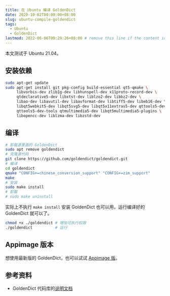 ```yaml
---
title: 在 Ubuntu 编译 GoldenDict
date: 2020-10-02T00:00:00+08:00
slug: ubuntu-compile-goldendict
tags:
  - Ubuntu
  - GoldenDict
lastmod: 2022-06-06T00:29:26+08:00 # remove this line if the content is actually changed
---
```


本文测试于 Ubuntu 21.04。

## 安装依赖

```bash
sudo apt-get update
sudo apt-get install git pkg-config build-essential qt5-qmake \
     libvorbis-dev zlib1g-dev libhunspell-dev x11proto-record-dev \
     qtdeclarative5-dev libxtst-dev liblzo2-dev libbz2-dev \
     libao-dev libavutil-dev libavformat-dev libtiff5-dev libeb16-dev \
     libqt5webkit5-dev libqt5svg5-dev libqt5x11extras5-dev qttools5-dev \
     qttools5-dev-tools qtmultimedia5-dev libqt5multimedia5-plugins \
     libopencc-dev liblzma-dev libzstd-dev
```

## 编译

```bash
# 卸载源里面的 GoldenDict
sudo apt remove goldendict
# 克隆源代码
git clone https://github.com/goldendict/goldendict.git
# 编译
cd goldendict
qmake "CONFIG+=chinese_conversion_support" "CONFIG+=zim_support"
make
# 安装
sudo make install
# 卸载
# sudo make uninstall
```

实际上不执行 `make install` 安装 GoldenDict 也可以用，运行编译好的 GoldenDict 就可以了。

```bash
chmod +x ./goldendict # 增加可执行权限
./goldendict          # 运行
```

## Appimage 版本

想使用最新版的 GoldenDict，也可以试试 [Appimage 版](https://github.com/Abs62/goldendict/releases/tag/continuous)。

## 参考资料

- GoldenDict 代码库的[说明文档](https://github.com/goldendict/goldendict/blob/master/README.md)
